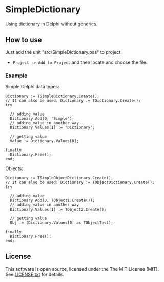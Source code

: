 # SimpleDictionary

Using dictionary in Delphi without generics.

## How to use

Just add the unit "src/SimpleDictionary.pas" to project.
  - ``Project -> Add to Project`` and then locate and choose the file.

### Example

Simple Delphi data types:

```delphi
Dictionary := TSimpleDictionary.Create();
// It can also be used: Dictionary := TDictionary.Create();
try

  // adding value
  Dictionary.Add(0, 'Simple');
  // adding value in another way
  Dictionary.Values[1] := 'Dictionary';

  // getting value
  Value := Dictionary.Values[0];

finally
  Dictionary.Free();
end;
```

Objects:
```delphi
Dictionary := TSimpleObjectDictionary.Create();
// It can also be used: Dictionary := TObjectDictionary.Create();
try

  // adding value
  Dictionary.Add(0, TObject1.Create());
  // adding value in another way
  Dictionary.Values[1] := TObject2.Create();

  // getting value
  Obj := (Dictionary.Values[0] as TObjectTest);

finally
  Dictionary.Free();
end;
```

## License

This software is open source, licensed under the The MIT License (MIT). See [LICENSE.txt](https://github.com/martinusso/simple-dictionary/blob/master/LICENSE.txt) for details.



